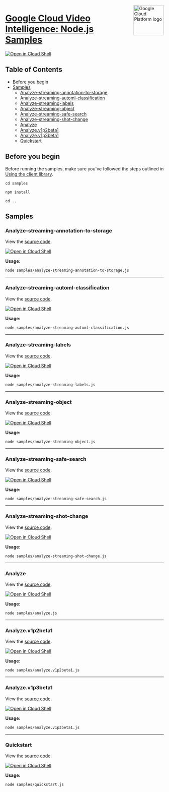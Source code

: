 [//]: # "This README.md file is auto-generated, all changes to this file will be lost."
[//]: # "To regenerate it, use `python -m synthtool`."
<img src="https://avatars2.githubusercontent.com/u/2810941?v=3&s=96" alt="Google Cloud Platform logo" title="Google Cloud Platform" align="right" height="96" width="96"/>

# [Google Cloud Video Intelligence: Node.js Samples](https://github.com/googleapis/nodejs-video-intelligence)

[![Open in Cloud Shell][shell_img]][shell_link]



## Table of Contents

* [Before you begin](#before-you-begin)
* [Samples](#samples)
  * [Analyze-streaming-annotation-to-storage](#analyze-streaming-annotation-to-storage)
  * [Analyze-streaming-automl-classification](#analyze-streaming-automl-classification)
  * [Analyze-streaming-labels](#analyze-streaming-labels)
  * [Analyze-streaming-object](#analyze-streaming-object)
  * [Analyze-streaming-safe-search](#analyze-streaming-safe-search)
  * [Analyze-streaming-shot-change](#analyze-streaming-shot-change)
  * [Analyze](#analyze)
  * [Analyze.v1p2beta1](#analyze.v1p2beta1)
  * [Analyze.v1p3beta1](#analyze.v1p3beta1)
  * [Quickstart](#quickstart)

## Before you begin

Before running the samples, make sure you've followed the steps outlined in
[Using the client library](https://github.com/googleapis/nodejs-video-intelligence#using-the-client-library).

`cd samples`

`npm install`

`cd ..`

## Samples



### Analyze-streaming-annotation-to-storage

View the [source code](https://github.com/googleapis/nodejs-video-intelligence/blob/master/samples/analyze-streaming-annotation-to-storage.js).

[![Open in Cloud Shell][shell_img]](https://console.cloud.google.com/cloudshell/open?git_repo=https://github.com/googleapis/nodejs-video-intelligence&page=editor&open_in_editor=samples/analyze-streaming-annotation-to-storage.js,samples/README.md)

__Usage:__


`node samples/analyze-streaming-annotation-to-storage.js`


-----




### Analyze-streaming-automl-classification

View the [source code](https://github.com/googleapis/nodejs-video-intelligence/blob/master/samples/analyze-streaming-automl-classification.js).

[![Open in Cloud Shell][shell_img]](https://console.cloud.google.com/cloudshell/open?git_repo=https://github.com/googleapis/nodejs-video-intelligence&page=editor&open_in_editor=samples/analyze-streaming-automl-classification.js,samples/README.md)

__Usage:__


`node samples/analyze-streaming-automl-classification.js`


-----




### Analyze-streaming-labels

View the [source code](https://github.com/googleapis/nodejs-video-intelligence/blob/master/samples/analyze-streaming-labels.js).

[![Open in Cloud Shell][shell_img]](https://console.cloud.google.com/cloudshell/open?git_repo=https://github.com/googleapis/nodejs-video-intelligence&page=editor&open_in_editor=samples/analyze-streaming-labels.js,samples/README.md)

__Usage:__


`node samples/analyze-streaming-labels.js`


-----




### Analyze-streaming-object

View the [source code](https://github.com/googleapis/nodejs-video-intelligence/blob/master/samples/analyze-streaming-object.js).

[![Open in Cloud Shell][shell_img]](https://console.cloud.google.com/cloudshell/open?git_repo=https://github.com/googleapis/nodejs-video-intelligence&page=editor&open_in_editor=samples/analyze-streaming-object.js,samples/README.md)

__Usage:__


`node samples/analyze-streaming-object.js`


-----




### Analyze-streaming-safe-search

View the [source code](https://github.com/googleapis/nodejs-video-intelligence/blob/master/samples/analyze-streaming-safe-search.js).

[![Open in Cloud Shell][shell_img]](https://console.cloud.google.com/cloudshell/open?git_repo=https://github.com/googleapis/nodejs-video-intelligence&page=editor&open_in_editor=samples/analyze-streaming-safe-search.js,samples/README.md)

__Usage:__


`node samples/analyze-streaming-safe-search.js`


-----




### Analyze-streaming-shot-change

View the [source code](https://github.com/googleapis/nodejs-video-intelligence/blob/master/samples/analyze-streaming-shot-change.js).

[![Open in Cloud Shell][shell_img]](https://console.cloud.google.com/cloudshell/open?git_repo=https://github.com/googleapis/nodejs-video-intelligence&page=editor&open_in_editor=samples/analyze-streaming-shot-change.js,samples/README.md)

__Usage:__


`node samples/analyze-streaming-shot-change.js`


-----




### Analyze

View the [source code](https://github.com/googleapis/nodejs-video-intelligence/blob/master/samples/analyze.js).

[![Open in Cloud Shell][shell_img]](https://console.cloud.google.com/cloudshell/open?git_repo=https://github.com/googleapis/nodejs-video-intelligence&page=editor&open_in_editor=samples/analyze.js,samples/README.md)

__Usage:__


`node samples/analyze.js`


-----




### Analyze.v1p2beta1

View the [source code](https://github.com/googleapis/nodejs-video-intelligence/blob/master/samples/analyze.v1p2beta1.js).

[![Open in Cloud Shell][shell_img]](https://console.cloud.google.com/cloudshell/open?git_repo=https://github.com/googleapis/nodejs-video-intelligence&page=editor&open_in_editor=samples/analyze.v1p2beta1.js,samples/README.md)

__Usage:__


`node samples/analyze.v1p2beta1.js`


-----




### Analyze.v1p3beta1

View the [source code](https://github.com/googleapis/nodejs-video-intelligence/blob/master/samples/analyze.v1p3beta1.js).

[![Open in Cloud Shell][shell_img]](https://console.cloud.google.com/cloudshell/open?git_repo=https://github.com/googleapis/nodejs-video-intelligence&page=editor&open_in_editor=samples/analyze.v1p3beta1.js,samples/README.md)

__Usage:__


`node samples/analyze.v1p3beta1.js`


-----




### Quickstart

View the [source code](https://github.com/googleapis/nodejs-video-intelligence/blob/master/samples/quickstart.js).

[![Open in Cloud Shell][shell_img]](https://console.cloud.google.com/cloudshell/open?git_repo=https://github.com/googleapis/nodejs-video-intelligence&page=editor&open_in_editor=samples/quickstart.js,samples/README.md)

__Usage:__


`node samples/quickstart.js`






[shell_img]: https://gstatic.com/cloudssh/images/open-btn.png
[shell_link]: https://console.cloud.google.com/cloudshell/open?git_repo=https://github.com/googleapis/nodejs-video-intelligence&page=editor&open_in_editor=samples/README.md
[product-docs]: https://cloud.google.com/video-intelligence
